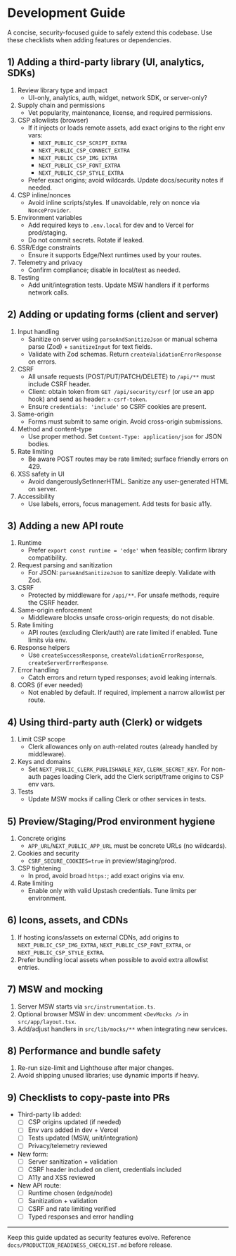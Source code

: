 # Development Guide

A concise, security-focused guide to safely extend this codebase. Use these checklists when adding features or dependencies.

## 1) Adding a third-party library (UI, analytics, SDKs)

1. Review library type and impact
   - UI-only, analytics, auth, widget, network SDK, or server-only?
2. Supply chain and permissions
   - Vet popularity, maintenance, license, and required permissions.
3. CSP allowlists (browser)
   - If it injects or loads remote assets, add exact origins to the right env vars:
     - `NEXT_PUBLIC_CSP_SCRIPT_EXTRA`
     - `NEXT_PUBLIC_CSP_CONNECT_EXTRA`
     - `NEXT_PUBLIC_CSP_IMG_EXTRA`
     - `NEXT_PUBLIC_CSP_FONT_EXTRA`
     - `NEXT_PUBLIC_CSP_STYLE_EXTRA`
   - Prefer exact origins; avoid wildcards. Update docs/security notes if needed.
4. CSP inline/nonces
   - Avoid inline scripts/styles. If unavoidable, rely on nonce via `NonceProvider`.
5. Environment variables
   - Add required keys to `.env.local` for dev and to Vercel for prod/staging.
   - Do not commit secrets. Rotate if leaked.
6. SSR/Edge constraints
   - Ensure it supports Edge/Next runtimes used by your routes.
7. Telemetry and privacy
   - Confirm compliance; disable in local/test as needed.
8. Testing
   - Add unit/integration tests. Update MSW handlers if it performs network calls.

## 2) Adding or updating forms (client and server)

1. Input handling
   - Sanitize on server using `parseAndSanitizeJson` or manual schema parse (Zod) + `sanitizeInput` for text fields.
   - Validate with Zod schemas. Return `createValidationErrorResponse` on errors.
2. CSRF
   - All unsafe requests (POST/PUT/PATCH/DELETE) to `/api/**` must include CSRF header.
   - Client: obtain token from `GET /api/security/csrf` (or use an app hook) and send as header: `x-csrf-token`.
   - Ensure `credentials: 'include'` so CSRF cookies are present.
3. Same-origin
   - Forms must submit to same origin. Avoid cross-origin submissions.
4. Method and content-type
   - Use proper method. Set `Content-Type: application/json` for JSON bodies.
5. Rate limiting
   - Be aware POST routes may be rate limited; surface friendly errors on 429.
6. XSS safety in UI
   - Avoid dangerouslySetInnerHTML. Sanitize any user-generated HTML on server.
7. Accessibility
   - Use labels, errors, focus management. Add tests for basic a11y.

## 3) Adding a new API route

1. Runtime
   - Prefer `export const runtime = 'edge'` when feasible; confirm library compatibility.
2. Request parsing and sanitization
   - For JSON: `parseAndSanitizeJson` to sanitize deeply. Validate with Zod.
3. CSRF
   - Protected by middleware for `/api/**`. For unsafe methods, require the CSRF header.
4. Same-origin enforcement
   - Middleware blocks unsafe cross-origin requests; do not disable.
5. Rate limiting
   - API routes (excluding Clerk/auth) are rate limited if enabled. Tune limits via env.
6. Response helpers
   - Use `createSuccessResponse`, `createValidationErrorResponse`, `createServerErrorResponse`.
7. Error handling
   - Catch errors and return typed responses; avoid leaking internals.
8. CORS (if ever needed)
   - Not enabled by default. If required, implement a narrow allowlist per route.

## 4) Using third-party auth (Clerk) or widgets

1. Limit CSP scope
   - Clerk allowances only on auth-related routes (already handled by middleware).
2. Keys and domains
   - Set `NEXT_PUBLIC_CLERK_PUBLISHABLE_KEY`, `CLERK_SECRET_KEY`. For non-auth pages loading Clerk, add the Clerk script/frame origins to CSP env vars.
3. Tests
   - Update MSW mocks if calling Clerk or other services in tests.

## 5) Preview/Staging/Prod environment hygiene

1. Concrete origins
   - `APP_URL`/`NEXT_PUBLIC_APP_URL` must be concrete URLs (no wildcards).
2. Cookies and security
   - `CSRF_SECURE_COOKIES=true` in preview/staging/prod.
3. CSP tightening
   - In prod, avoid broad `https:`; add exact origins via env.
4. Rate limiting
   - Enable only with valid Upstash credentials. Tune limits per environment.

## 6) Icons, assets, and CDNs

1. If hosting icons/assets on external CDNs, add origins to `NEXT_PUBLIC_CSP_IMG_EXTRA`, `NEXT_PUBLIC_CSP_FONT_EXTRA`, or `NEXT_PUBLIC_CSP_STYLE_EXTRA`.
2. Prefer bundling local assets when possible to avoid extra allowlist entries.

## 7) MSW and mocking

1. Server MSW starts via `src/instrumentation.ts`.
2. Optional browser MSW in dev: uncomment `<DevMocks />` in `src/app/layout.tsx`.
3. Add/adjust handlers in `src/lib/mocks/**` when integrating new services.

## 8) Performance and bundle safety

1. Re-run size-limit and Lighthouse after major changes.
2. Avoid shipping unused libraries; use dynamic imports if heavy.

## 9) Checklists to copy-paste into PRs

- Third-party lib added:
  - [ ] CSP origins updated (if needed)
  - [ ] Env vars added in dev + Vercel
  - [ ] Tests updated (MSW, unit/integration)
  - [ ] Privacy/telemetry reviewed

- New form:
  - [ ] Server sanitization + validation
  - [ ] CSRF header included on client, credentials included
  - [ ] A11y and XSS reviewed

- New API route:
  - [ ] Runtime chosen (edge/node)
  - [ ] Sanitization + validation
  - [ ] CSRF and rate limiting verified
  - [ ] Typed responses and error handling

---

Keep this guide updated as security features evolve. Reference `docs/PRODUCTION_READINESS_CHECKLIST.md` before release.
